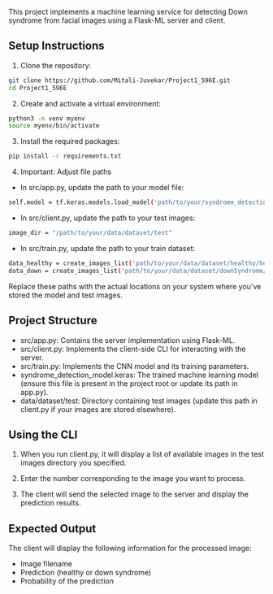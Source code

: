 This project implements a machine learning service for detecting Down syndrome from facial images using a Flask-ML server and client.

## Setup Instructions ##

1. Clone the repository:
```bash
git clone https://github.com/Mitali-Juvekar/Project1_596E.git
cd Project1_596E
```

2. Create and activate a virtual environment:
```bash
python3 -m venv myenv
source myenv/bin/activate
```

3. Install the required packages:
```bash
pip install -r requirements.txt
```

4. Important: Adjust file paths
* In src/app.py, update the path to your model file:
```bash
self.model = tf.keras.models.load_model('path/to/your/syndrome_detection_model.keras')
```
* In src/client.py, update the path to your test images:
```bash
image_dir = "/path/to/your/data/dataset/test"
```

* In src/train.py, update the path to your train dataset:
```bash
data_healthy = create_images_list('path/to/your/data/dataset/healthy/healthy')
data_down = create_images_list('path/to/your/data/dataset/downSyndrome/downSyndrome')
```

Replace these paths with the actual locations on your system where you've stored the model and test images.

## Project Structure ##

* src/app.py: Contains the server implementation using Flask-ML.
* src/client.py: Implements the client-side CLI for interacting with the server.
* src/train.py: Implements the CNN model and its training parameters.
* syndrome_detection_model.keras: The trained machine learning model (ensure this file is present in the project root or update its path in app.py).
* data/dataset/test: Directory containing test images (update this path in client.py if your images are stored elsewhere).

## Using the CLI ##

1. When you run client.py, it will display a list of available images in the test images directory you specified.

2. Enter the number corresponding to the image you want to process.

3. The client will send the selected image to the server and display the prediction results.

## Expected Output ##

The client will display the following information for the processed image:

* Image filename
* Prediction (healthy or down syndrome)
* Probability of the prediction
